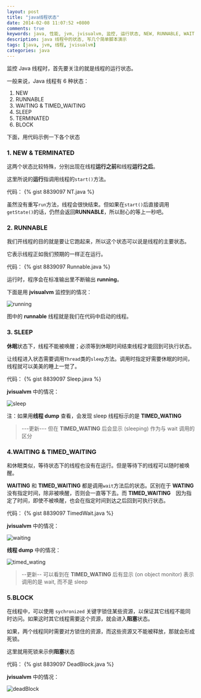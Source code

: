 ```yaml
---
layout: post
title: "java线程状态"
date: 2014-02-08 11:07:52 +0800
comments: true
keywords: java, 性能, jvm, jvisualvm, 监控, 运行状态, NEW, RUNNABLE, WAITING, TIMED_WAITING, SLEEP, TERMINATED
description: java 线程中的状态, 写几个简单脚本演示
tags: [java, jvm, 线程, jvisualvm]
categories: java
---
```


监控 Java 线程时，首先要关注的就是线程的运行状态。

<!--more-->
一般来说，Java 线程有 6 种状态： 

1.  NEW
2.  RUNNABLE
3.  WAITING & TIMED_WAITING
4.  SLEEP
6.  TERMINATED
5.  BLOCK

下面，用代码示例一下各个状态

### 1. NEW & TERMINATED
这两个状态比较特殊，分别出现在线程**运行之前**和线程**运行之后**。

这里所说的**运行**指调用线程的`start()`方法。

代码：
{% gist 8839097 NT.java %}

虽然没有重写`run`方法，线程会很快结束。但如果在`start()`后直接调用`getState()`的话，仍然会返回**RUNNABLE**，所以耐心的等上一秒吧。


### 2. RUNNABLE
我们开线程的目的就是要让它跑起来，所以这个状态可以说是线程的主要状态。

它表示线程正如我们预期的一样正在运行。

代码：
{% gist 8839097 Runnable.java %}

运行时，程序会在标准输出里不断输出 **running**。

下面是用 **jvisualvm** 监控到的情况：

![running](/blogimgs/status-runnable.png)

图中的 **runnable** 线程就是我们在代码中启动的线程。

### 3. SLEEP
**休眠**状态下，线程不能被唤醒；必须等到休眠时间结束线程才能回到可执行状态。

让线程进入状态需要调用`Thread`类的`sleep`方法。调用时指定好需要休眠的时间，线程就可以美美的睡上一觉了。

代码：
{% gist 8839097 Sleep.java %}

**jvisualvm** 中的情况：

![sleep](/blogimgs/status-sleep.png)

注：如果用**线程 dump** 查看，会发现 sleep 线程标示的是 **TIMED_WATING**
> ---更新---
> 但在 **TIMED_WATING** 后会显示 (sleeping) 作为与 wait 调用的区分

### 4.WAITING & TIMED_WAITING
和休眠类似，等待状态下的线程也没有在运行。但是等待下的线程可以随时被唤醒。

**WAITING** 和 **TIMED_WAITING** 都是调用`wait`方法后的状态。区别在于 **WATING** 没有指定时间，除非被唤醒，否则会一直等下去。而 **TIMED_WAITING**　因为指定了时间，即使不被唤醒，也会在指定时间到达之后回到可执行状态。

代码：
{% gist 8839097 TimedWait.java %}

**jvisualvm** 中的情况：

![waiting](/blogimgs/status-wait.png)

**线程 dump** 中的情况：

![timed_wating](/blogimgs/status-timedwait.png)

> --更新--
> 可以看到在 **TIMED_WATING** 后有显示 (on object monitor)
> 表示调用的是 wait, 而不是 sleep

### 5.BLOCK
在线程中，可以使用 `sychronized` 关键字锁住某些资源，以保证其它线程不能同时访问。如果这时其它线程需要这个资源，就会进入**阻塞**状态。

如果，两个线程同时需要对方锁住的资源，而这些资源又不能被释放，那就会形成死锁。

这里就用死锁来示例**阻塞**状态

代码：
{% gist 8839097 DeadBlock.java %}

**jvisualvm** 中的情况：

![deadBlock](/blogimgs/status-block.png)
